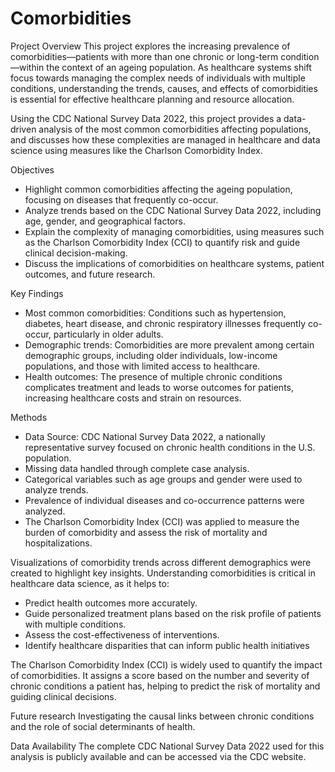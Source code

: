 # Comorbidities

Project Overview
This project explores the increasing prevalence of comorbidities—patients with more than one chronic or long-term condition—within the context of an ageing population. As healthcare systems shift focus towards managing the complex needs of individuals with multiple conditions, understanding the trends, causes, and effects of comorbidities is essential for effective healthcare planning and resource allocation.

Using the CDC National Survey Data 2022, this project provides a data-driven analysis of the most common comorbidities affecting populations, and discusses how these complexities are managed in healthcare and data science using measures like the Charlson Comorbidity Index.

Objectives
- Highlight common comorbidities affecting the ageing population, focusing on diseases that frequently co-occur.
- Analyze trends based on the CDC National Survey Data 2022, including age, gender, and geographical factors.
- Explain the complexity of managing comorbidities, using measures such as the Charlson Comorbidity Index (CCI) to quantify risk and guide clinical decision-making.
- Discuss the implications of comorbidities on healthcare systems, patient outcomes, and future research.

Key Findings
- Most common comorbidities: Conditions such as hypertension, diabetes, heart disease, and chronic respiratory illnesses frequently co-occur, particularly in older adults.
- Demographic trends: Comorbidities are more prevalent among certain demographic groups, including older individuals, low-income populations, and those with limited access to healthcare.
- Health outcomes: The presence of multiple chronic conditions complicates treatment and leads to worse outcomes for patients, increasing healthcare costs and strain on resources.

Methods
- Data Source: CDC National Survey Data 2022, a nationally representative survey focused on chronic health conditions in the U.S. population.
- Missing data handled through complete case analysis.
- Categorical variables such as age groups and gender were used to analyze trends.
- Prevalence of individual diseases and co-occurrence patterns were analyzed.
- The Charlson Comorbidity Index (CCI) was applied to measure the burden of comorbidity and assess the risk of mortality and hospitalizations.

Visualizations of comorbidity trends across different demographics were created to highlight key insights.
Understanding comorbidities is critical in healthcare data science, as it helps to:
- Predict health outcomes more accurately.
- Guide personalized treatment plans based on the risk profile of patients with multiple conditions.
- Assess the cost-effectiveness of interventions.
- Identify healthcare disparities that can inform public health initiatives

The Charlson Comorbidity Index (CCI) is widely used to quantify the impact of comorbidities. It assigns a score based on the number and severity of chronic conditions a patient has, helping to predict the risk of mortality and guiding clinical decisions.

Future research
Investigating the causal links between chronic conditions and the role of social determinants of health.

Data Availability
The complete CDC National Survey Data 2022 used for this analysis is publicly available and can be accessed via the CDC website.
